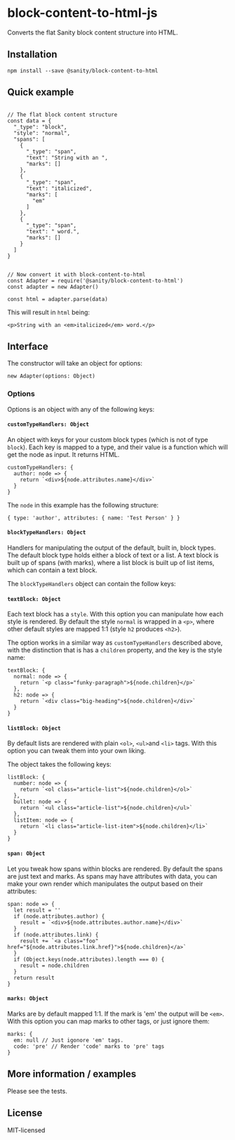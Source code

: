 # block-content-to-html-js

Converts the flat Sanity block content structure into HTML.

## Installation

``npm install --save @sanity/block-content-to-html``

## Quick example

```

// The flat block content structure
const data = {
  "_type": "block",
  "style": "normal",
  "spans": [
    {
      "_type": "span",
      "text": "String with an ",
      "marks": []
    },
    {
      "_type": "span",
      "text": "italicized",
      "marks": [
        "em"
      ]
    },
    {
      "_type": "span",
      "text": " word.",
      "marks": []
    }
  ]
}


// Now convert it with block-content-to-html
const Adapter = require('@sanity/block-content-to-html')
const adapter = new Adapter()

const html = adapter.parse(data)
```

This will result in ``html`` being:

```
<p>String with an <em>italicized</em> word.</p>
```


## Interface

The constructor will take an object for options:

``new Adapter(options: Object)``

### Options

Options is an object with any of the following keys:

#### ``customTypeHandlers: Object``

An object with keys for your custom block types (which is not of type ``block``).
Each key is mapped to a type, and their value is a function which will get the node as input.
It returns HTML.

```
customTypeHandlers: {
  author: node => {
    return `<div>${node.attributes.name}</div>`
  }
}
```

The ``node`` in this example has the following structure:

``{ type: 'author', attributes: { name: 'Test Person' } }``


#### ``blockTypeHandlers: Object``

Handlers for manipulating the output of the default, built in, block types.
The default block type holds either a block of text or a list.
A text block is built up of spans (with marks), where a list block is built up of list items,
which can contain a text block.

The ``blockTypeHandlers`` object can contain the follow keys:

#### ``textBlock: Object``
Each text block has a ``style``. With this option you can manipulate how each style is rendered.
By default the style ``normal`` is wrapped in a ``<p>``,
where other default styles are mapped 1:1 (style ``h2`` produces ``<h2>``).

The option works in a similar way as ``customTypeHandlers`` described above,
with the distinction that is has a ``children`` property, and the key is the style name:

```
textBlock: {
  normal: node => {
    return `<p class="funky-paragraph">${node.children}</p>`
  },
  h2: node => {
    return `<div class="big-heading">${node.children}</div>`
  }
}
```

#### ``listBlock: Object``
By default lists are rendered with plain ``<ol>``, ``<ul>``and ``<li>`` tags.
With this option you can tweak them into your own liking.

The object takes the following keys:

```
listBlock: {
  number: node => {
    return `<ol class="article-list">${node.children}</ol>`
  },
  bullet: node => {
    return `<ul class="article-list">${node.children}</ul>`
  },
  listItem: node => {
    return `<li class="article-list-item">${node.children}</li>`
  }
}
```

#### ``span: Object``
Let you tweak how spans within blocks are rendered. By default the spans are
just text and marks. As spans may have attributes with data, you can
make your own render which manipulates the output based on their attributes:


```
span: node => {
  let result = ''
  if (node.attributes.author) {
    result = `<div>${node.attributes.author.name}</div>`
  }
  if (node.attributes.link) {
    result += `<a class="foo" href="${node.attributes.link.href}">${node.children}</a>`
  }
  if (Object.keys(node.attributes).length === 0) {
    result = node.children
  }
  return result
}
```

#### ``marks: Object``
Marks are by default mapped 1:1. If the mark is 'em' the output will be ``<em>``.
With this option you can map marks to other tags, or just ignore them:

```
marks: {
  em: null // Just igonore 'em' tags.
  code: 'pre' // Render 'code' marks to 'pre' tags
}
```


## More information / examples

Please see the tests.

## License

MIT-licensed
